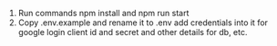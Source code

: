 1. Run commands npm install and npm run start
2. Copy .env.example and rename it to .env add credentials into it for google login client id and secret and other details for db, etc.